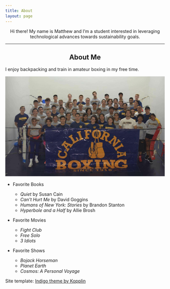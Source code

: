 ```yaml
---
title: About
layout: page
---
```


<!-- ![Profile Image]({{ site.url }}/{{ site.picture }}) -->


   
<center>  Hi there!  My name is Matthew and I’m a student interested in leveraging technological advances towards sustainability goals.  </center>

---


<center> <h2> About Me </h2> </center>

I enjoy backpacking and train in amateur boxing in my free time. 

<!-- I train with Cal Boxing in my free time. and am a proponent of simplicity in daily life.  and would like to own a Bernese Mountain Dog. -->

<img src="/assets/images/cal-boxing.jpg" alt="Cal Boxing" class='bigger-image'>

- Favorite Books
	- _Quiet_ by Susan Cain 
	- _Can't Hurt Me_ by David Goggins 
	- _Humans of New York: Stories_ by Brandon Stanton
	- _Hyperbole and a Half_ by Allie Brosh

- Favorite Movies
	- _Fight Club_ 
	- _Free Solo_ 
	- _3 Idiots_ 

- Favorite Shows
	- _Bojack Horseman_  
	- _Planet Earth_	
	- _Cosmos: A Personal Voyage_ 

<p class="extra">
	Site template: 
    <a class="link" href="https://github.com/sergiokopplin/indigo" target="_blank">Indigo theme by Kopplin</a>
</p>

<!-- ### Inspirational Figures
1. Susan Cain 
1. Cal Newport 
1. David Goggins 
1. David Attenborough  -->

